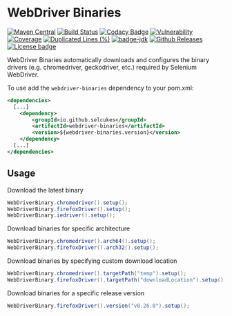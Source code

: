 # WebDriver Binaries
[![Maven Central](https://img.shields.io/maven-central/v/io.github.selcukes/webdriver-binaries.svg?label=Maven%20Central)](https://search.maven.org/search?q=g:%22io.github.selcukes%22%20AND%20a:%22webdriver-binaries%22)
[![Build Status](https://travis-ci.org/selcukes/webdriver-binaries.svg?branch=master)](https://travis-ci.org/selcukes/webdriver-binaries)
[![Codacy Badge](https://api.codacy.com/project/badge/Grade/79fbd725ee664ff985fb66d4ae2a7527)](https://www.codacy.com/manual/selcukes/webdriver-binaries?utm_source=github.com&amp;utm_medium=referral&amp;utm_content=selcukes/webdriver-binaries&amp;utm_campaign=Badge_Grade)
[![Vulnerability](https://sonarcloud.io/api/project_badges/measure?project=selcukes_webdriver-binaries&metric=vulnerabilities)](https://sonarcloud.io/dashboard?id=selcukes_webdriver-binaries)
[![Coverage](https://sonarcloud.io/api/project_badges/measure?project=selcukes_webdriver-binaries&metric=coverage)](https://sonarcloud.io/dashboard?id=selcukes_webdriver-binaries)
[![Duplicated Lines (%)](https://sonarcloud.io/api/project_badges/measure?project=selcukes_webdriver-binaries&metric=duplicated_lines_density)](https://sonarcloud.io/dashboard?id=selcukes_webdriver-binaries)
[![badge-jdk](https://img.shields.io/badge/jdk-8-green.svg)](http://www.oracle.com/technetwork/java/javase/downloads/index.html)
[![Github Releases](https://img.shields.io/github/downloads/selcukes/webdriver-binaries/total.svg)](https://github.com/selcukes/webdriver-binaries/releases)
[![License badge](https://img.shields.io/badge/license-Apache%202.0-blue.svg?label=License)](http://www.apache.org/licenses/LICENSE-2.0)

WebDriver Binaries automatically downloads and configures the binary drivers (e.g. chromedriver, geckodriver, etc.) required by Selenium WebDriver.

To use add the `webdriver-binaries` dependency to your pom.xml:

```xml
<dependencies>
  [...]
    <dependency>
        <groupId>io.github.selcukes</groupId>
        <artifactId>webdriver-binaries</artifactId>
        <version>${webdriver-binaries.version}</version>
    </dependency>
  [...]
</dependencies>

```

## Usage
Download the latest binary
```java
WebDriverBinary.chromedriver().setup();
WebDriverBinary.firefoxDriver().setup();
WebDriverBinary.iedriver().setup();
```
Download binaries for specific architecture

```java
WebDriverBinary.chromedriver().arch64().setup();
WebDriverBinary.firefoxDriver().arch32().setup();
```

Download binaries by specifying custom download location

```java
WebDriverBinary.chromedriver().targetPath("temp").setup();
WebDriverBinary.firefoxDriver().targetPath("downloadLocation").setup();
```

Download binaries for a specific release version
```java
WebDriverBinary.firefoxDriver().version("v0.26.0").setup();
```
